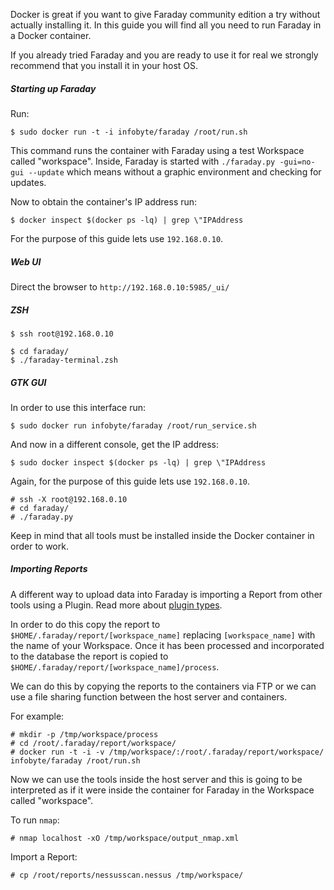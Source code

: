 Docker is great if you want to give Faraday community edition a try without actually installing it. In this guide you will find all you need to run Faraday in a Docker container.

If you already tried Faraday and you are ready to use it for real we strongly recommend that you install it in your host OS.

##### Starting up Faraday

Run:

    $ sudo docker run -t -i infobyte/faraday /root/run.sh

This command runs the container with Faraday using a test Workspace called "workspace". Inside, Faraday is started with `./faraday.py -gui=no-gui --update` which means without a graphic environment and checking for  updates.

Now to obtain the container's IP address run:

    $ docker inspect $(docker ps -lq) | grep \"IPAddress

For the purpose of this guide lets use `192.168.0.10`.

##### Web UI

Direct the browser to `http://192.168.0.10:5985/_ui/`

##### ZSH

    $ ssh root@192.168.0.10

    $ cd faraday/
    $ ./faraday-terminal.zsh

##### GTK GUI

In order to use this interface run:

    $ sudo docker run infobyte/faraday /root/run_service.sh

And now in a different console, get the IP address:

    $ sudo docker inspect $(docker ps -lq) | grep \"IPAddress

Again, for the purpose of this guide lets use `192.168.0.10`.

    # ssh -X root@192.168.0.10
    # cd faraday/
    # ./faraday.py

Keep in mind that all tools must be installed inside the Docker container in order to work.

##### Importing Reports

A different way to upload data into Faraday is importing a Report from other tools using a Plugin. Read more about [plugin types](https://github.com/infobyte/faraday/wiki/Plugin-List#types).

In order to do this copy the report to `$HOME/.faraday/report/[workspace_name]` replacing `[workspace_name]` with the name of your Workspace. Once it has been processed and incorporated to the database the report is copied to `$HOME/.faraday/report/[workspace_name]/process`.

We can do this by copying the reports to the containers via FTP or we can use a file sharing function between the host server and containers.

For example:

    # mkdir -p /tmp/workspace/process
    # cd /root/.faraday/report/workspace/
    # docker run -t -i -v /tmp/workspace/:/root/.faraday/report/workspace/ infobyte/faraday /root/run.sh

Now we can use the tools inside the host server and this is going to be interpreted as if it were inside the container for Faraday in the Workspace called "workspace".

To run `nmap`:

    # nmap localhost -xO /tmp/workspace/output_nmap.xml

Import a Report:

    # cp /root/reports/nessusscan.nessus /tmp/workspace/
